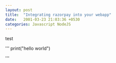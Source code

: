 ```yaml
---
layout: post
title:  "Integrating razorpay into your webapp"
date:   2001-03-23 21:03:36 +0530
categories: Javascript NodeJS
---
```

test

'''
print("hello world")

'''

[jekyll-docs]: https://jekyllrb.com/docs/home
[jekyll-gh]:   https://github.com/jekyll/jekyll
[jekyll-talk]: https://talk.jekyllrb.com/

